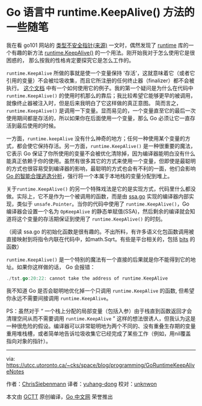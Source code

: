 # Go 语言中 runtime.KeepAlive() 方法的一些随笔

我在看 go101 网站的 [类型不安全指针](https://go101.org/article/unsafe.html)[(来源)](https://old.reddit.com/r/golang/comments/8ll6lf/how_to_safely_use_typeunsafe_pointers_in_go/) 一文时，偶然发现了 [runtime](https://golang.org/pkg/runtime/) 库的一个有趣的新方法 [runtime.KeepAlive()](https://golang.org/pkg/runtime/#KeepAlive) 的一个用法。刚开始我对于怎么使用它是很困惑的， 那么按我的性格肯定要探究它是怎么工作的。

`runtime.KeepAlive` 所做的事就是使一个变量保持 '存活'，这就意味着它（或者它引用的变量）不会被垃圾收集，而且它所注册的任何终止器（finalizer）都不会被执行。 [这个文档](https://golang.org/pkg/runtime/#KeepAlive) 中有一个如何使用它的例子。我的第一个疑问是为什么在代码中 `runtime.KeepAlive()` 的使用时机那么的靠后；我比较希望它能够更早的被调用，就像终止器被注入时，但是后来我明白了它这样做的真正意图。 简而言之， `runtime.KeepAlive()` 是调用一下变量。显而易见的，一个变量直至它的最后一次使用期间都是存活的，所以如果你在后面使用一个变量，那么 Go 必须让它一直存活到最后使用的时候。

一方面，`runtime.keepAlive` 没有什么神奇的地方；任何一种使用某个变量的方式，都会使它保持存活。另一方面，`runtime.KeepAlive()` 是一种很重要的魔法，它表示 Go 保证了你所使用的变量不会被优化清除掉，因为编译器能明白没有什么能真正依赖于你的使用。虽然有很多其它的方式来使用一个变量，但即使是最聪明的方式也很容易受到编译器的影响，最聪明的方式也会有不利的一面，他们会影响 [Go 的智能合理逃逸分析](https://utcc.utoronto.ca/~cks/space/blog/programming/GoReflectEscapeHack)，强行将一个本属于本地栈的变量分配到堆上。

关于`runtime.KeepAlive()` 的另一个特殊戏法是它的是实现方式，代码里什么都没做。实际上，它不是作为一个被调用的函数，而是由 [ssa.go](https://github.com/golang/go/blob/master/src/cmd/compile/internal/gc/ssa.go#L2828) 实现的编译器内部实现，类似于 `unsafe.Pointer`。当你的代码中使用了 `runtime.KeepAlive()`，Go 编译器会设置一个名为 `OpKeepAlive` 的静态单赋值(SSA)，然后剩余的编译就会知道将这个变量的存活期保证到使用了 `runtime.KeepAlive()` 的时刻。

（阅读 ssa.go 的初始化函数是很有趣的。不出所料，有许多语义化包函数调用被直接映射到将指令内联在代码中，如math.Sqrt。有些是平台相关的，包括 [bits](https://golang.org/pkg/math/bits/) 的函数）

`runtime.KeepAlive()` 是一个特别的魔法有一个直接的后果就是你不能得到它的地址。如果你这样做的话， Go 会报错：

```go
./tst.go:20:22: cannot take the address of runtime.KeepAlive
```

我不知道 Go 是否会聪明地优化掉一个只调用 `runtime.KeepAlive` 的函数, 但希望你永远不需要间接调用 `runtime.KeepAlive`。

PS：虽然对于 “ 一个栈上分配的局部变量（包括入参）由于栈直到函数返回才会清理空间从而不需要调用 `runtime.KeepAlive` ” 这样的想法很诱人，但我认为这是一种很危险的假设。编译器可以非常聪明地为两个不同的、没有重叠生存期的变量重用堆栈槽，或者简单地告诉垃圾收集它已经完成了某些工作（例如，用nil覆盖指向对象的指针）。

---
via: https://utcc.utoronto.ca/~cks/space/blog/programming/GoRuntimeKeepAliveNotes

作者：[ChrisSiebenmann](https://utcc.utoronto.ca/~cks/space/People/ChrisSiebenmann)
译者：[yuhang-dong](https://github.com/yuhang-dong)
校对：[unknwon](https://github.com/unknwon)

本文由 [GCTT](https://github.com/studygolang/GCTT) 原创编译，[Go 中文网](https://studygolang.com/) 荣誉推出